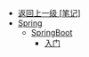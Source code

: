 - [返回上一级 [笔记]](笔记/)
- [Spring](笔记/Spring/)
  - [SpringBoot](笔记/Spring/SpringBoot/)
    - [入门](笔记/Spring/SpringBoot/入门.md)

